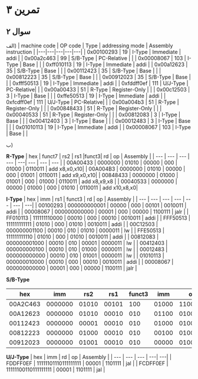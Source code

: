 
# تمرین ۳


## سوال ۲
الف)
| machine code | OP code | Type | addressing mode | Assembly instruction |
|---|---|---|---|---|
| 0x00100293 | 19 | I-Type | Immediate     | addi | 
| 0x00a2c463 | 99 | S/B-Type | PC-Relative |  |
| 0x00008067 | 103 | I-Type | Base         |  |
| 0xff010113 | 19 | I-Type | Immediate     | addi |
| 0x00a12623 | 35 | S/B-Type | Base        |  |
| 0x00112423 | 35 | S/B-Type | Base        |  |
| 0x00812223 | 35 | S/B-Type | Base        |  |
| 0x00912023 | 35 | S/B-Type | Base        |  |
| 0xfff50513 | 19 | I-Type | Immediate     | addi |
| 0xfddff0ef | 111 | U/J-Type | PC-Relative|  |
| 0x00a00433 | 51 | R-Type | Register-Only |  |
| 0x00c12503 | 3 | I-Type | Base           |  |
| 0xffe50513 | 19 | I-Type | Immediate     | addi |
| 0xfcdff0ef | 111 | U/J-Type | PC-Relative|  |
| 0x00a004b3 | 51 | R-Type | Register-Only |  |
| 0x00848433 | 51 | R-Type | Register-Only |  |
| 0x00040533 | 51 | R-Type | Register-Only |  |
| 0x00812083 | 3 | I-Type | Base           |  |
| 0x00412403 | 3 | I-Type | Base           |  |
| 0x00012483 | 3 | I-Type | Base           |  |
| 0x01010113 | 19 | I-Type | Immediate     | addi |
| 0x00008067 | 103 | I-Type | Base         |  |


ب)

**R-Type**
| hex      | funct7  |  rs2  |  rs1  |funct3|  rd  |   op    | Assembly |
| --- | --- | --- | --- | ---| ---   | --- | ---   |
| 00A00433 | 0000000 | 01010 | 00000 | 000 | 01000 | 0110011 | add x8,x0,x10|
| 00A004B3 | 0000000 | 01010 | 00000 | 000 | 01001 | 0110011 | add x9,x0,x10|
| 00848433 | 0000000 | 01000 | 01001 | 000 | 01000 | 0110011 | add x8,x9,x8 |
| 00040533 | 0000000 | 00000 | 01000 | 000 | 01010 | 0110011 | add x10,x8,x0|


**I-Type**
| hex | imm | rs1 | funct3 | rd | op | Assembly |
| --- | --- | --- | --- | --- | --- | ---|
| 00100293 | 000000000001 | 00000 | 000 | 00101 | 0010011 | addi |
| 00008067 | 000000000000 | 00001 | 000 | 00000 | 1100111 | jalr |
| FF010113 | 111111110000 | 00010 | 000 | 00010 | 0010011 | addi |
| FFF50513 | 111111111111 | 01010 | 000 | 01010 | 0010011 | addi |
| 00C12503 | 000000001100 | 00010 | 010 | 01010 | 0000011 | lw |
| FFE50513 | 111111111110 | 01010 | 000 | 01010 | 0010011 | addi |
| 00812083 | 000000001000 | 00010 | 010 | 00001 | 0000011 | lw |
| 00412403 | 000000000100 | 00010 | 010 | 01000 | 0000011 | lw |
| 00012483 | 000000000000 | 00010 | 010 | 01001 | 0000011 | lw |
| 01010113 | 000000010000 | 00010 | 000 | 00010 | 0010011 | addi |
| 00008067 | 000000000000 | 00001 | 000 | 00000 | 1100111 | jalr |


**S/B-Type**

| hex | imm | rs2 | rs1 | funct3 | imm | op | Assembly |
| --- | --- | --- | --- | --- | --- | --- | ---|
| 00A2C463 | 0000000 | 01010 | 00101 | 100 | 01000 | 1100011 | bne |
| 00A12623 | 0000000 | 01010 | 00010 | 010 | 01100 | 0100011 | sw |
| 00112423 | 0000000 | 00001 | 00010 | 010 | 01000 | 0100011 | sw |
| 00812223 | 0000000 | 01000 | 00010 | 010 | 00100 | 0100011 | sw |
| 00912023 | 0000000 | 01001 | 00010 | 010 | 00000 | 0100011 | sw |

**U/J-Type**
| hex | imm | rd | op | Assembly |
| --- | --- | --- | ---| ---|
| FDDFF0EF | 11111101110111111111 | 00001 | 1101111 | jal |
| FCDFF0EF | 11111100110111111111 | 00001 | 1101111 | jal |
